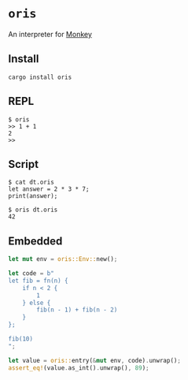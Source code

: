 # `oris`

An interpreter for [Monkey](https://monkeylang.org/)

## Install

```text
cargo install oris
```

## REPL

```text
$ oris
>> 1 + 1
2
>>
```

## Script

```text
$ cat dt.oris
let answer = 2 * 3 * 7;
print(answer);

$ oris dt.oris
42
```

## Embedded

```rust
let mut env = oris::Env::new();

let code = b"
let fib = fn(n) {
    if n < 2 {
        1
    } else {
        fib(n - 1) + fib(n - 2)
    }
};

fib(10)
";

let value = oris::entry(&mut env, code).unwrap();
assert_eq!(value.as_int().unwrap(), 89);
```
